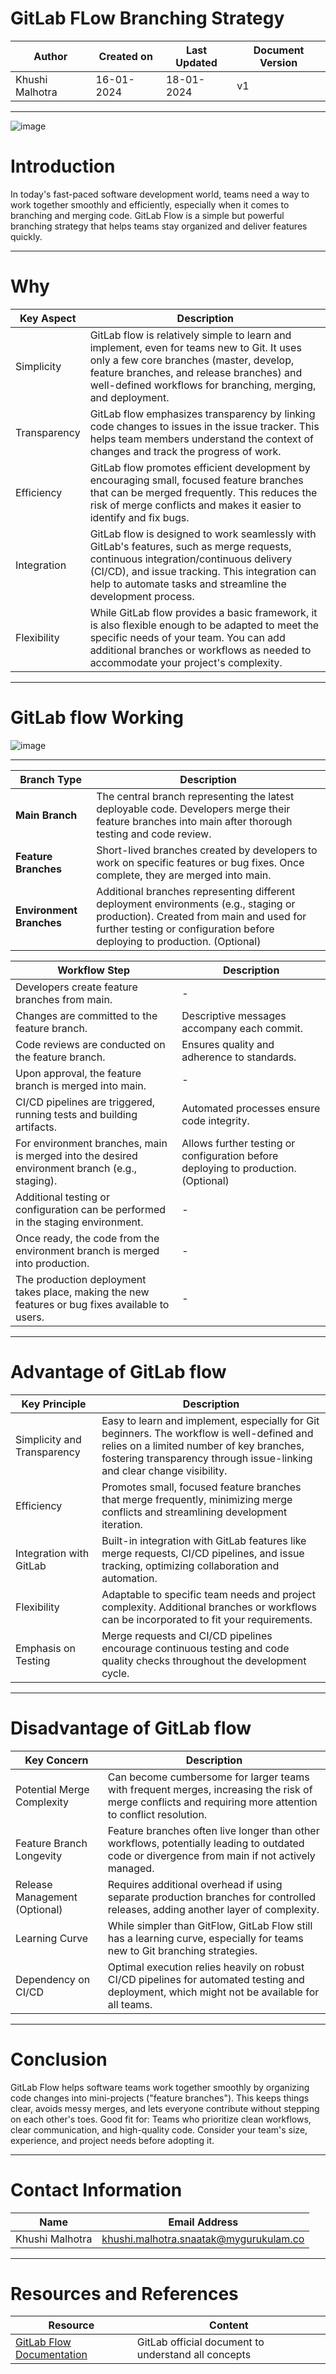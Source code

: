 # GitLab FLow Branching Strategy


| Author           | Created on  | Last Updated | Document Version |
|------------------|-------------|--------------|-------------------|
| Khushi Malhotra | 16-01-2024  | 18-01-2024   |        v1          |
***

![image](https://github.com/avengers-p7/Documentation/assets/156056460/449e3787-fb85-4131-bdf2-4fc2154c60e8)


# Introduction

In today's fast-paced software development world, teams need a way to work together smoothly and efficiently, especially when it comes to branching and merging code. GitLab Flow is a simple but powerful branching strategy that helps teams stay organized and deliver features quickly.
***

# Why

| Key Aspect      | Description                                                                                                                                                               |
|-----------------|---------------------------------------------------------------------------------------------------------------------------------------------------------------------------|
| Simplicity      | GitLab flow is relatively simple to learn and implement, even for teams new to Git. It uses only a few core branches (master, develop, feature branches, and release branches) and well-defined workflows for branching, merging, and deployment. |
| Transparency    | GitLab flow emphasizes transparency by linking code changes to issues in the issue tracker. This helps team members understand the context of changes and track the progress of work.                                 |
| Efficiency      | GitLab flow promotes efficient development by encouraging small, focused feature branches that can be merged frequently. This reduces the risk of merge conflicts and makes it easier to identify and fix bugs.                |
| Integration     | GitLab flow is designed to work seamlessly with GitLab's features, such as merge requests, continuous integration/continuous delivery (CI/CD), and issue tracking. This integration can help to automate tasks and streamline the development process. |
| Flexibility     | While GitLab flow provides a basic framework, it is also flexible enough to be adapted to meet the specific needs of your team. You can add additional branches or workflows as needed to accommodate your project's complexity.         |
***

# GitLab flow Working

![image](https://github.com/avengers-p7/Documentation/assets/156056460/60d1cb76-a6b2-4267-88a7-66130d846eb8)

***

| Branch Type                  | Description                                                                                                     |
|------------------------------|-----------------------------------------------------------------------------------------------------------------|
| **Main Branch**              | The central branch representing the latest deployable code. Developers merge their feature branches into main after thorough testing and code review. |
| **Feature Branches**         | Short-lived branches created by developers to work on specific features or bug fixes. Once complete, they are merged into main. |
| **Environment Branches**     | Additional branches representing different deployment environments (e.g., staging or production). Created from main and used for further testing or configuration before deploying to production. (Optional) |


| Workflow Step                                       | Description                                                                                                     |
|-----------------------------------------------------|-----------------------------------------------------------------------------------------------------------------|
| Developers create feature branches from main.      | -                                                                                                               |
| Changes are committed to the feature branch.        | Descriptive messages accompany each commit.                                                                     |
| Code reviews are conducted on the feature branch.   | Ensures quality and adherence to standards.                                                                      |
| Upon approval, the feature branch is merged into main. | -                                                                                                               |
| CI/CD pipelines are triggered, running tests and building artifacts. | Automated processes ensure code integrity.                                                                    |
| For environment branches, main is merged into the desired environment branch (e.g., staging). | Allows further testing or configuration before deploying to production. (Optional)                            |
| Additional testing or configuration can be performed in the staging environment. | -                                                                                                               |
| Once ready, the code from the environment branch is merged into production. | -                                                                                                               |
| The production deployment takes place, making the new features or bug fixes available to users. | -                                                                                                               |


***

# Advantage of GitLab flow

| Key Principle             | Description                                                                                                                                                                                                                          |
|---------------------------|--------------------------------------------------------------------------------------------------------------------------------------------------------------------------------------------------------------------------------------|
| Simplicity and Transparency| Easy to learn and implement, especially for Git beginners. The workflow is well-defined and relies on a limited number of key branches, fostering transparency through issue-linking and clear change visibility.               |
| Efficiency                | Promotes small, focused feature branches that merge frequently, minimizing merge conflicts and streamlining development iteration.                                                                                                  |
| Integration with GitLab    | Built-in integration with GitLab features like merge requests, CI/CD pipelines, and issue tracking, optimizing collaboration and automation.                                                                                           |
| Flexibility               | Adaptable to specific team needs and project complexity. Additional branches or workflows can be incorporated to fit your requirements.                                                                                               |
| Emphasis on Testing       | Merge requests and CI/CD pipelines encourage continuous testing and code quality checks throughout the development cycle.  |
*** 

# Disadvantage of GitLab flow

| Key Concern                | Description                                                                                                                                                                                                                                |
|----------------------------|--------------------------------------------------------------------------------------------------------------------------------------------------------------------------------------------------------------------------------------------|
| Potential Merge Complexity | Can become cumbersome for larger teams with frequent merges, increasing the risk of merge conflicts and requiring more attention to conflict resolution.                                                                                   |
| Feature Branch Longevity   | Feature branches often live longer than other workflows, potentially leading to outdated code or divergence from main if not actively managed.                                                                                           |
| Release Management (Optional)| Requires additional overhead if using separate production branches for controlled releases, adding another layer of complexity.                                                                                                              |
| Learning Curve             | While simpler than GitFlow, GitLab Flow still has a learning curve, especially for teams new to Git branching strategies.                                                                                                                  |
| Dependency on CI/CD        | Optimal execution relies heavily on robust CI/CD pipelines for automated testing and deployment, which might not be available for all teams.                                                                                               |
***

# Conclusion 

GitLab Flow helps software teams work together smoothly by organizing code changes into mini-projects ("feature branches"). This keeps things clear, avoids messy merges, and lets everyone contribute without stepping on each other's toes.
Good fit for: Teams who prioritize clean workflows, clear communication, and high-quality code. Consider your team's size, experience, and project needs before adopting it.
***

# Contact Information

| Name            | Email Address                        |
|-----------------|--------------------------------------|
| Khushi Malhotra | khushi.malhotra.snaatak@mygurukulam.co |
***

# Resources and References

| Resource                                 | Content                                               |
|------------------------------------------|-------------------------------------------------------|
| [GitLab Flow Documentation](https://about.gitlab.com/topics/version-control/what-is-gitlab-flow/) | GitLab official document to understand all concepts   |
